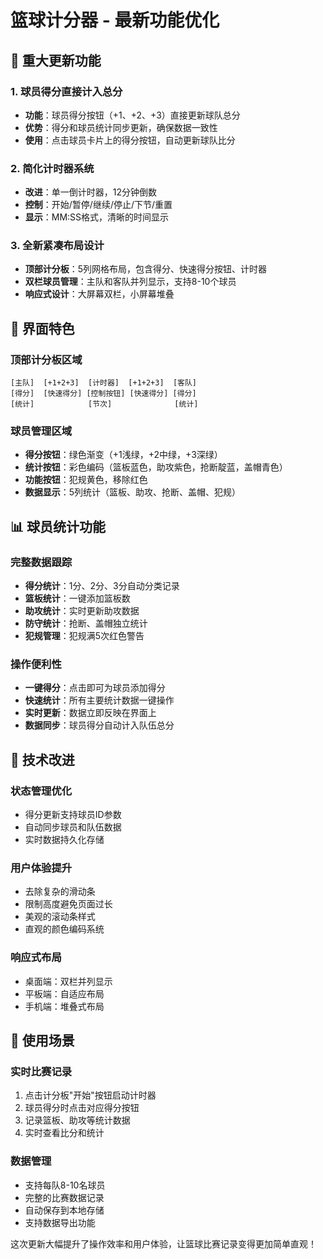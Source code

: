 # 篮球计分器 - 最新功能优化

## 🚀 重大更新功能

### 1. 球员得分直接计入总分
- **功能**：球员得分按钮（+1、+2、+3）直接更新球队总分
- **优势**：得分和球员统计同步更新，确保数据一致性
- **使用**：点击球员卡片上的得分按钮，自动更新球队比分

### 2. 简化计时器系统
- **改进**：单一倒计时器，12分钟倒数
- **控制**：开始/暂停/继续/停止/下节/重置
- **显示**：MM:SS格式，清晰的时间显示

### 3. 全新紧凑布局设计
- **顶部计分板**：5列网格布局，包含得分、快速得分按钮、计时器
- **双栏球员管理**：主队和客队并列显示，支持8-10个球员
- **响应式设计**：大屏幕双栏，小屏幕堆叠

## 🎯 界面特色

### 顶部计分板区域
```
[主队]  [+1+2+3]  [计时器]  [+1+2+3]  [客队]
[得分]  [快速得分] [控制按钮] [快速得分] [得分]
[统计]            [节次]              [统计]
```

### 球员管理区域
- **得分按钮**：绿色渐变（+1浅绿，+2中绿，+3深绿）
- **统计按钮**：彩色编码（篮板蓝色，助攻紫色，抢断靛蓝，盖帽青色）
- **功能按钮**：犯规黄色，移除红色
- **数据显示**：5列统计（篮板、助攻、抢断、盖帽、犯规）

## 📊 球员统计功能

### 完整数据跟踪
- **得分统计**：1分、2分、3分自动分类记录
- **篮板统计**：一键添加篮板数
- **助攻统计**：实时更新助攻数据
- **防守统计**：抢断、盖帽独立统计
- **犯规管理**：犯规满5次红色警告

### 操作便利性
- **一键得分**：点击即可为球员添加得分
- **快速统计**：所有主要统计数据一键操作
- **实时更新**：数据立即反映在界面上
- **数据同步**：球员得分自动计入队伍总分

## 🔧 技术改进

### 状态管理优化
- 得分更新支持球员ID参数
- 自动同步球员和队伍数据
- 实时数据持久化存储

### 用户体验提升
- 去除复杂的滑动条
- 限制高度避免页面过长
- 美观的滚动条样式
- 直观的颜色编码系统

### 响应式布局
- 桌面端：双栏并列显示
- 平板端：自适应布局
- 手机端：堆叠式布局

## 📱 使用场景

### 实时比赛记录
1. 点击计分板"开始"按钮启动计时器
2. 球员得分时点击对应得分按钮
3. 记录篮板、助攻等统计数据
4. 实时查看比分和统计

### 数据管理
- 支持每队8-10名球员
- 完整的比赛数据记录
- 自动保存到本地存储
- 支持数据导出功能

这次更新大幅提升了操作效率和用户体验，让篮球比赛记录变得更加简单直观！ 